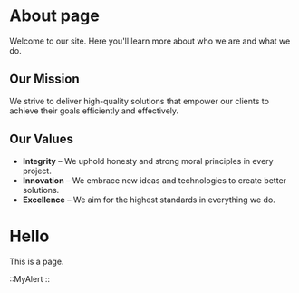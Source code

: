 # About page

Welcome to our site. Here you'll learn more about who we are and what we do.

## Our Mission

We strive to deliver high-quality solutions that empower our clients to achieve their goals efficiently and effectively.

## Our Values

- **Integrity** – We uphold honesty and strong moral principles in every project.
- **Innovation** – We embrace new ideas and technologies to create better solutions.
- **Excellence** – We aim for the highest standards in everything we do.

# Hello

This is a page.

::MyAlert
::


